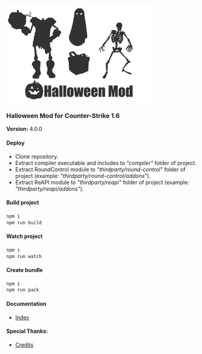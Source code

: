 ![](./images/logo.png)

### Halloween Mod for Counter-Strike 1.6
__Version:__ 4.0.0

#### Deploy
- Clone repository.
- Extract compiler executable and includes to _"compiler"_ folder of project.
- Extract RoundControl module to _"thirdparty/round-control"_ folder of project (example: _"thirdparty/round-control/addons"_).
- Extract ReAPI module to _"thirdparty/reapi"_ folder of project (example: _"thirdparty/reapi/addons"_).

#### Build project

```bash
npm i
npm run build
```

#### Watch project

```bash
npm i
npm run watch
```

#### Create bundle

```bash
npm i
npm run pack
```

#### Documentation
- [Index](./doc/pages/index.md)

#### Special Thanks:
- [Credits](./CREDITS.md)